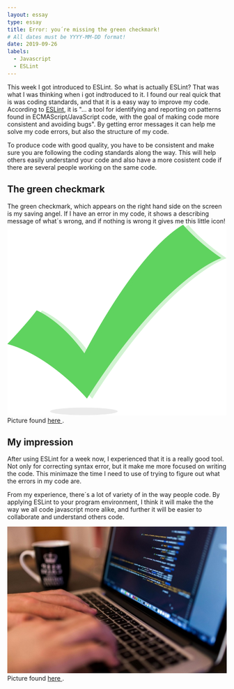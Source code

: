 ```yaml
---
layout: essay
type: essay
title: Error: you´re missing the green checkmark!
# All dates must be YYYY-MM-DD format!
date: 2019-09-26
labels:
  - Javascript
  - ESLint
---
```

This week I got introduced to ESLint. So what is actually ESLint? That was what I was thinking when i got indtroduced to it. I found our real quick that is was coding standards, and that it is a easy way to improve my code. According to <a href="
https://eslint.org/docs/user-guide/getting-started">ESLint</a>, it is  "... a tool for identifying and reporting on patterns found in ECMAScript/JavaScript code, with the goal of making code more consistent and avoiding bugs". By getting error messages it can help me solve my code errors, but also the structure of my code.

To produce code with good quality, you have to be consistent and make sure you are following the coding standards along the way. This will help others easily understand your code and also have a more cosistent code if there are several people working on the same code. 


<h2>The green checkmark</h2>
The green checkmark, which appears on the right hand side on the screen is my saving angel. If I have an error in my code, it shows a describing message of what´s wrong, and if nothing is wrong it gives me this little icon!

<img class="ui image" src="../images/Checkmark.svg">
Picture found <a href="https://commons.wikimedia.org/wiki/File:Checkmark_green.svg">here </a>. 


<h2>My impression </h2>
After using ESLint for a week now, I experienced that it is a really good tool. Not only for correcting syntax error, but it make me more focused on writing the code. This minimaze the time I need to use of trying to figure out what the errors in my code are. 

From my experience, there´s a lot of variety of in the way people code. By applying ESLint to your program environment, I think it will make the the way we all code javascript more alike, and further it will be easier to collaborate and understand others code. 

<img class="ui image" src="../images/code.jpg">
Picture found <a href="https://pixnio.com/objects/computer/programming-code-programmer-coding-coffee-cup-computer-copy-hands-computer-keyboard">here </a>. 

